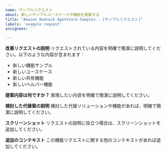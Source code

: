 ```yaml
---
name: サンプルリクエスト
about: 新しいサンプルユースケースや機能を提案する
title: "Amazon Bedrock AgentCore Samples - [サンプルリクエスト]"
labels: 'example request'
assignees: ''

---
```

**改善リクエストの説明**
リクエストされている内容を明確で簡潔に説明してください。以下のような内容が含まれます：
* 新しい機能サンプル
* 新しいユースケース
* 新しい共有機能
* 新しいヘルパー機能

**提案内容は何ですか？**
実現したい内容を明確で簡潔に説明してください。

**検討した代替案の説明**
検討した代替ソリューションや機能があれば、明確で簡潔に説明してください。

**スクリーンショット**
リクエストの説明に役立つ場合は、スクリーンショットを追加してください。


**追加のコンテキスト**
この機能リクエストに関する他のコンテキストがあれば追加してください。